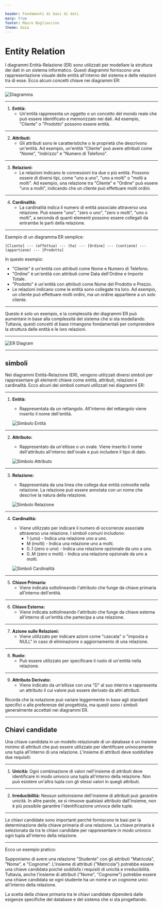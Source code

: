```yaml
---

header: Fondamenti di basi di dati
marp: true
footer: Mauro Bogliaccino
theme: Gaia
---
```


# Entity Relation

I diagrammi Entità-Relazione (ER) sono utilizzati per modellare la struttura dei dati in un sistema informatico. Questi diagrammi forniscono una rappresentazione visuale delle entità all'interno del sistema e delle relazioni tra di esse. Ecco alcuni concetti chiave nei diagrammi ER:

---

![Diagramma](scuola-e-r.webp)

---

1. **Entità:**
   - Un'entità rappresenta un oggetto o un concetto del mondo reale che può essere identificato e memorizzato nei dati. Ad esempio, "Cliente" o "Prodotto" possono essere entità.

---

2. **Attributi:**
   - Gli attributi sono le caratteristiche o le proprietà che descrivono un'entità. Ad esempio, un'entità "Cliente" può avere attributi come "Nome", "Indirizzo" e "Numero di Telefono".

---

3. **Relazioni:**
   - Le relazioni indicano le connessioni tra due o più entità. Possono essere di diversi tipi, come "uno a uno", "uno a molti" o "molti a molti". Ad esempio, una relazione tra "Cliente" e "Ordine" può essere "uno a molti", indicando che un cliente può effettuare molti ordini.

---

4. **Cardinalità:**
   - La cardinalità indica il numero di entità associate attraverso una relazione. Può essere "uno", "zero o uno", "zero o molti", "uno o molti", a seconda di quanti elementi possono essere collegati da entrambe le parti della relazione.

---

Esempio di un diagramma ER semplice:

```plaintext
[Cliente] --- (effettua) --- (ha) --- [Ordine] --- (contiene) --- (appartiene) --- [Prodotto]
```

In questo esempio:

- "Cliente" è un'entità con attributi come Nome e Numero di Telefono.
- "Ordine" è un'entità con attributi come Data dell'Ordine e Importo Totale.
- "Prodotto" è un'entità con attributi come Nome del Prodotto e Prezzo.
- Le relazioni indicano come le entità sono collegate tra loro. Ad esempio, un cliente può effettuare molti ordini, ma un ordine appartiene a un solo cliente.

---

Questo è solo un esempio, e la complessità dei diagrammi ER può aumentare in base alla complessità del sistema che si sta modellando. Tuttavia, questi concetti di base rimangono fondamentali per comprendere la struttura delle entità e le loro relazioni.

---

![ER Diagram](https://github.com/maboglia/ProgrammingResources/blob/master/images/internet-sales-model.png?raw=true)

---

## simboli

Nei diagrammi Entità-Relazione (ER), vengono utilizzati diversi simboli per rappresentare gli elementi chiave come entità, attributi, relazioni e cardinalità. Ecco alcuni dei simboli comuni utilizzati nei diagrammi ER:

---

1. **Entità:**
   - Rappresentata da un rettangolo. All'interno del rettangolo viene inserito il nome dell'entità.

   ![Simbolo Entità](http://linuxdidattica.org/docs/fb_db/figures/esempioER.png)

---

2. **Attributo:**
   - Rappresentato da un'ellisse o un ovale. Viene inserito il nome dell'attributo all'interno dell'ovale e può includere il tipo di dato.

   ![Simbolo Attributo](http://linuxdidattica.org/docs/fb_db/figures/attributo.png)

---

3. **Relazione:**
   - Rappresentata da una linea che collega due entità coinvolte nella relazione. La relazione può essere annotata con un nome che descrive la natura della relazione.

   ![Simbolo Relazione](http://linuxdidattica.org/docs/fb_db/figures/alunnoclassebis.png)

---

4. **Cardinalità:**
   - Viene utilizzato per indicare il numero di occorrenze associate attraverso una relazione. I simboli comuni includono:
     - 1 (uno) - Indica una relazione uno a uno.
     - M (molti) - Indica una relazione uno a molti.
     - 0..1 (zero o uno) - Indica una relazione opzionale da uno a uno.
     - 0..M (zero o molti) - Indica una relazione opzionale da uno a molti.

   ![Simboli Cardinalità](http://linuxdidattica.org/docs/fb_db/figures/alunnoclasseer.png)

---

5. **Chiave Primaria:**
   - Viene indicata sottolineando l'attributo che funge da chiave primaria all'interno dell'entità.


---

6. **Chiave Esterna:**
   - Viene indicata sottolineando l'attributo che funge da chiave esterna all'interno di un'entità che partecipa a una relazione.


---

7. **Azione sulle Relazioni:**
   - Viene utilizzato per indicare azioni come "cascata" o "imposta a NULL" in caso di eliminazione o aggiornamento di una relazione.


---

8. **Ruolo:**
   - Può essere utilizzato per specificare il ruolo di un'entità nella relazione.


---

9. **Attributo Derivato:**
   - Viene indicato da un'ellisse con una "D" al suo interno e rappresenta un attributo il cui valore può essere derivato da altri attributi.


Ricorda che la notazione può variare leggermente in base agli standard specifici o alle preferenze del progettista, ma questi sono i simboli generalmente accettati nei diagrammi ER.

---

## Chiavi candidate

Una chiave candidata in un modello relazionale di un database è un insieme minimo di attributi che può essere utilizzato per identificare univocamente una tupla all'interno di una relazione. L'insieme di attributi deve soddisfare due requisiti:

---

1. **Unicità:** Ogni combinazione di valori nell'insieme di attributi deve identificare in modo univoco una tupla all'interno della relazione. Non può esistere un'altra tupla con gli stessi valori in quegli attributi.

---

2. **Irreducibilità:** Nessun sottoinsieme dell'insieme di attributi può garantire unicità. In altre parole, se si rimuove qualsiasi attributo dall'insieme, non è più possibile garantire l'identificazione univoca delle tuple.

---

Le chiavi candidate sono importanti perché forniscono le basi per la determinazione della chiave primaria di una relazione. La chiave primaria è selezionata da tra le chiavi candidate per rappresentare in modo univoco ogni tupla all'interno della relazione.

---

Ecco un esempio pratico:

Supponiamo di avere una relazione "Studente" con gli attributi "Matricola", "Nome", e "Cognome". L'insieme di attributi {"Matricola"} potrebbe essere una chiave candidata poiché soddisfa i requisiti di unicità e irreducibilità. Tuttavia, anche l'insieme di attributi {"Nome", "Cognome"} potrebbe essere una chiave candidata se ogni studente ha un nome e un cognome unici all'interno della relazione.

La scelta della chiave primaria tra le chiavi candidate dipenderà dalle esigenze specifiche del database e del sistema che si sta progettando.
